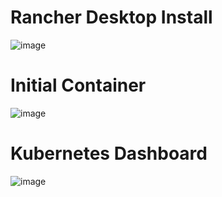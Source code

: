# Rancher Desktop Install
![image](https://github.com/user-attachments/assets/421d2912-1cd6-4062-8714-728e9f83f75a)


# Initial Container
![image](https://github.com/user-attachments/assets/3a0f66da-ab98-409f-9688-b8d041ee2584)

# Kubernetes Dashboard
![image](https://github.com/user-attachments/assets/bc60d08e-f702-4a8d-b76c-f028562ac7d1)
